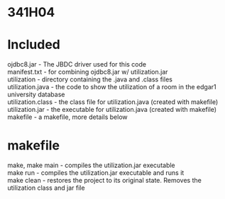 # 341H04
# Included
ojdbc8.jar - The JBDC driver used for this code\
manifest.txt - for combining ojdbc8.jar w/ utilization.jar\
utilization - directory containing the .java and .class files\
utilization.java - the code to show the utilization of a room in the edgar1 university database\
utilization.class - the class file for utilization.java (created with makefile)\
utilization.jar - the executable for utilization.java (created with makefile)\
makefile - a makefile, more details below

# makefile
make, make main - compiles the utilization.jar executable\
make run - compiles the utilization.jar executable and runs it\
make clean - restores the project to its original state. Removes the utilization class and jar file